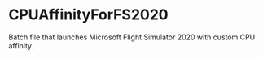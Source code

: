 # CPUAffinityForFS2020
Batch file that launches Microsoft Flight Simulator 2020 with custom CPU affinity.
